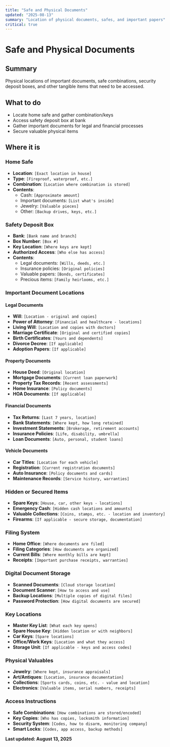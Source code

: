 ```yaml
---
title: "Safe and Physical Documents"
updated: "2025-08-13"
summary: "Location of physical documents, safes, and important papers"
critical: true
---
```


# Safe and Physical Documents

## Summary

Physical locations of important documents, safe combinations, security deposit boxes, and other tangible items that need to be accessed.

## What to do

- Locate home safe and gather combination/keys
- Access safety deposit box at bank
- Gather important documents for legal and financial processes
- Secure valuable physical items

## Where it is

### Home Safe
- **Location**: `[Exact location in house]`
- **Type**: `[Fireproof, waterproof, etc.]`
- **Combination**: `[Location where combination is stored]`
- **Contents**:
  - Cash: `[Approximate amount]`
  - Important documents: `[List what's inside]`
  - Jewelry: `[Valuable pieces]`
  - Other: `[Backup drives, keys, etc.]`

### Safety Deposit Box
- **Bank**: `[Bank name and branch]`
- **Box Number**: `[Box #]`
- **Key Location**: `[Where keys are kept]`
- **Authorized Access**: `[Who else has access]`
- **Contents**:
  - Legal documents: `[Wills, deeds, etc.]`
  - Insurance policies: `[Original policies]`
  - Valuable papers: `[Bonds, certificates]`
  - Precious items: `[Family heirlooms, etc.]`

### Important Document Locations

#### Legal Documents
- **Will**: `[Location - original and copies]`
- **Power of Attorney**: `[Financial and healthcare - locations]`
- **Living Will**: `[Location and copies with doctors]`
- **Marriage Certificate**: `[Original and certified copies]`
- **Birth Certificates**: `[Yours and dependents]`
- **Divorce Decree**: `[If applicable]`
- **Adoption Papers**: `[If applicable]`

#### Property Documents
- **House Deed**: `[Original location]`
- **Mortgage Documents**: `[Current loan paperwork]`
- **Property Tax Records**: `[Recent assessments]`
- **Home Insurance**: `[Policy documents]`
- **HOA Documents**: `[If applicable]`

#### Financial Documents
- **Tax Returns**: `[Last 7 years, location]`
- **Bank Statements**: `[Where kept, how long retained]`
- **Investment Statements**: `[Brokerage, retirement accounts]`
- **Insurance Policies**: `[Life, disability, umbrella]`
- **Loan Documents**: `[Auto, personal, student loans]`

#### Vehicle Documents
- **Car Titles**: `[Location for each vehicle]`
- **Registration**: `[Current registration documents]`
- **Auto Insurance**: `[Policy documents and cards]`
- **Maintenance Records**: `[Service history, warranties]`

### Hidden or Secured Items
- **Spare Keys**: `[House, car, other keys - locations]`
- **Emergency Cash**: `[Hidden cash locations and amounts]`
- **Valuable Collections**: `[Coins, stamps, etc. - location and inventory]`
- **Firearms**: `[If applicable - secure storage, documentation]`

### Filing System
- **Home Office**: `[Where documents are filed]`
- **Filing Categories**: `[How documents are organized]`
- **Current Bills**: `[Where monthly bills are kept]`
- **Receipts**: `[Important purchase receipts, warranties]`

### Digital Document Storage
- **Scanned Documents**: `[Cloud storage location]`
- **Document Scanner**: `[How to access and use]`
- **Backup Locations**: `[Multiple copies of digital files]`
- **Password Protection**: `[How digital documents are secured]`

### Key Locations
- **Master Key List**: `[What each key opens]`
- **Spare House Key**: `[Hidden location or with neighbors]`
- **Car Keys**: `[Spare locations]`
- **Office/Work Keys**: `[Location and what they access]`
- **Storage Unit**: `[If applicable - keys and access codes]`

### Physical Valuables
- **Jewelry**: `[Where kept, insurance appraisals]`
- **Art/Antiques**: `[Location, insurance documentation]`
- **Collections**: `[Sports cards, coins, etc. - value and location]`
- **Electronics**: `[Valuable items, serial numbers, receipts]`

### Access Instructions
- **Safe Combinations**: `[How combinations are stored/encoded]`
- **Key Copies**: `[Who has copies, locksmith information]`
- **Security System**: `[Codes, how to disarm, monitoring company]`
- **Smart Locks**: `[Codes, app access, backup methods]`

**Last updated: August 13, 2025**

